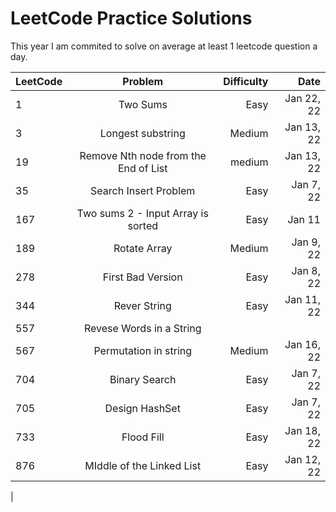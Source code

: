 # LeetCode Practice Solutions

This year I am commited to solve on average at least 1 leetcode question a day.


| LeetCode  | Problem          | Difficulty  | Date |
| --------  |:---------------: | -----------:| ----: |
| 1         |  Two Sums        | Easy        | Jan 22, 22|
| 3         | Longest substring| Medium        | Jan 13, 22 |
| 19        | Remove Nth node from the End of List| medium | Jan 13, 22|
| 35        | Search Insert Problem | Easy | Jan 7, 22|
| 167       | Two sums 2 - Input Array is sorted| Easy| Jan 11
| 189       | Rotate Array | Medium | Jan 9, 22
| 278       | First Bad Version | Easy |Jan 8, 22|
| 344       | Rever String     |  Easy       | Jan 11, 22|
| 557       | Revese Words in a String ||| |Easy |  Jan 11, 22 |
| 567       | Permutation in string  |  Medium | Jan 16, 22|
| 704       | Binary Search          |  Easy   | Jan 7, 22|
| 705       | Design HashSet         |Easy      | Jan 7, 22 |
| 733       | Flood Fill             | Easy      |Jan 18, 22 |
| 876       | MIddle of the Linked List | Easy |Jan 12, 22 |
|